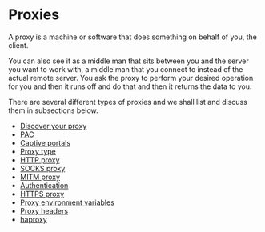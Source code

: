 # Proxies

A proxy is a machine or software that does something on behalf of you, the
client.

You can also see it as a middle man that sits between you and the server you
want to work with, a middle man that you connect to instead of the actual
remote server. You ask the proxy to perform your desired operation for you and
then it runs off and do that and then it returns the data to you.

There are several different types of proxies and we shall list and discuss
them in subsections below.

* [Discover your proxy](discover.md)
* [PAC](pac.md)
* [Captive portals](captive.md)
* [Proxy type](type.md)
* [HTTP proxy](http.md)
* [SOCKS proxy](socks.md)
* [MITM proxy](mitm.md)
* [Authentication](auth.md)
* [HTTPS proxy](https.md)
* [Proxy environment variables](env.md)
* [Proxy headers](headers.md)
* [haproxy](haproxy.md)
